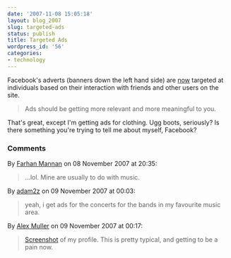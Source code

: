 ```yaml
---
date: '2007-11-08 15:05:18'
layout: blog_2007
slug: targeted-ads
status: publish
title: Targeted Ads
wordpress_id: '56'
categories:
- technology
---
```


Facebook's adverts (banners down the left hand side) are
[now](http://blog.facebook.com/blog.php?post=6972252130) targeted at
individuals based on their interaction with friends and other users on the
site.

> Ads should be getting more relevant and more meaningful to you.

That's great, except I'm getting ads for clothing. Ugg boots, seriously? Is
there something you're trying to tell me about myself, Facebook?

### Comments ###

By [Farhan Mannan](http://web.mac.com/farhanmannan/) on 08 November 2007 at 20:35:

> …lol. Mine are usually to do with music.

By [adam2z](http://adam2z.com) on 09 November 2007 at 00:03:

> yeah, i get ads for the concerts for the bands in my favourite music area.

By [Alex Muller](http://alex.mullr.net/blog/) on 09 November 2007 at 00:17:

> [Screenshot](http://mullr.net/images/wordpress/2007/targetedads.png)
> of my profile. This is pretty typical, and getting
> to be a pain now.
